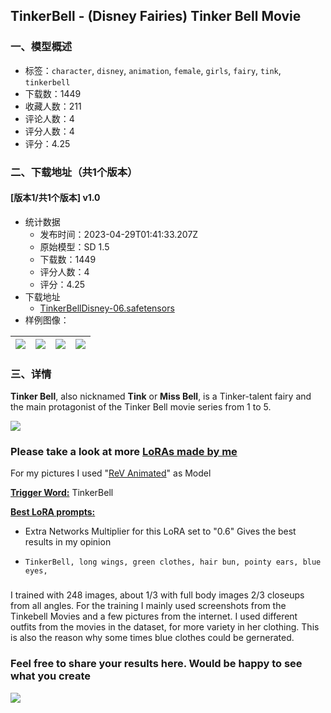 ## TinkerBell - (Disney Fairies) Tinker Bell Movie
### 一、模型概述

- 标签：`character`, `disney`, `animation`, `female`, `girls`, `fairy`, `tink`, `tinkerbell`
- 下载数：1449
- 收藏人数：211
- 评论人数：4
- 评分人数：4
- 评分：4.25

### 二、下载地址（共1个版本）

#### [版本1/共1个版本] v1.0

- 统计数据
  - 发布时间：2023-04-29T01:41:33.207Z
  - 原始模型：SD 1.5
  - 下载数：1449
  - 评分人数：4
  - 评分：4.25
- 下载地址
  - [TinkerBellDisney-06.safetensors](https://civitai.com/api/download/models/57731)
- 样例图像：

| <img src="https://image.civitai.com/xG1nkqKTMzGDvpLrqFT7WA/6c6ade43-0754-46c1-9893-dcd8489d7e00/width=450/627655.jpeg" /> | <img src="https://image.civitai.com/xG1nkqKTMzGDvpLrqFT7WA/bbaa6b95-43d8-4908-ea9f-1d6301799800/width=450/627710.jpeg" /> | <img src="https://image.civitai.com/xG1nkqKTMzGDvpLrqFT7WA/43ff9f02-4385-4c68-c6cd-c301c1947400/width=450/627654.jpeg" /> | <img src="https://image.civitai.com/xG1nkqKTMzGDvpLrqFT7WA/ed0ded49-450b-48f0-3ba8-52edf33df100/width=450/627757.jpeg" /> |
| ---- | ---- | ---- | ---- |


### 三、详情
<p><strong>Tinker Bell</strong>, also nicknamed <strong>Tink</strong> or <strong>Miss Bell</strong>, is a Tinker-talent fairy and the main protagonist of the Tinker Bell movie series from 1 to 5.</p><img src="https://image.civitai.com/xG1nkqKTMzGDvpLrqFT7WA/c626a181-12e7-4dab-a76c-08f9c9c9bee5/width=525/c626a181-12e7-4dab-a76c-08f9c9c9bee5.jpeg" /><h3>Please take a look at more <a target="_blank" rel="ugc" href="https://civitai.com/user/HeteropodaMaxima/models">LoRAs made by me</a></h3><p></p><p>For my pictures I used "<a target="_blank" rel="ugc" href="https://civitai.com/models/7371">ReV Animated</a>" as Model</p><p><strong><u>Trigger Word:</u></strong> TinkerBell</p><p><strong><u>Best LoRA prompts:</u></strong> </p><ul><li><p>Extra Networks Multiplier for this LoRA set to "0.6" Gives the best results in my opinion</p></li><li><p><code>TinkerBell, long wings, green clothes, hair bun, pointy ears, blue eyes,</code></p></li></ul><h3></h3><p>I trained with 248 images, about 1/3 with full body images 2/3 closeups from all angles. For the training I mainly used screenshots from the Tinkebell Movies and a few pictures from the internet. I used different outfits from the movies in the dataset, for more variety in her clothing. This is also the reason why some times blue clothes could be gernerated.</p><p></p><h3>Feel free to share your results here. Would be happy to see what you create</h3><img src="https://image.civitai.com/xG1nkqKTMzGDvpLrqFT7WA/418a501b-87e0-47cd-a8aa-39b366d6d3ee/width=525/418a501b-87e0-47cd-a8aa-39b366d6d3ee.jpeg" />